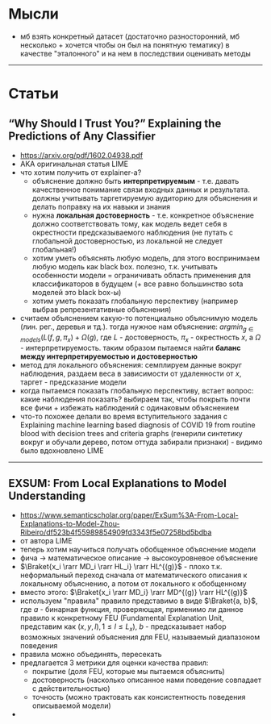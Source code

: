 # Мысли
- мб взять конкретный датасет (достаточно разносторонний, мб несколько + хочется чтобы он был на понятную тематику) в качестве "эталонного" и на нем в последствии оценивать методы

---

# Статьи

## “Why Should I Trust You?” Explaining the Predictions of Any Classifier
- https://arxiv.org/pdf/1602.04938.pdf
- AKA оригинальная статья LIME
- что хотим получить от explainer-а?
  - объяснение должно быть **интерпретируемым** - т.е. давать качественное понимание связи входных данных и результата. должны учитывать таргетируемую аудиторию для объяснения и делать поправку на их навыки и знания
  - нужна **локальная достоверность** - т.е. конкретное объяснение должно соответствовать тому, как модель ведет себя в окрестности предсказываемого наблюдения (не путать с глобальной достоверностью, из локальной не следует глобальная!)
  - хотим уметь объяснять любую модель, для этого воспринимаем любую модель как black box. полезно, т.к. учитывать особенности модели = ограничивать область применения для классификаторов в будущем (+ все равно большинство sota моделей это black box-ы)
  - хотим уметь показать глобальную перспективу (например выбрав репрезентативные объяснения)
- считаем объяснением какую-то потенциально объяснимую модель (лин. рег., деревья и тд.).
тогда нужное нам объяснение:
$argmin_{g \in models}(L(f, g, \pi_x) + \Omega(g)$,
где $L$ - достоверность, $\pi_x$ - окрестность $x$, а $\Omega$ - интерпретируемость.
таким образом пытаемся найти **баланс между интерпретируемостью и достоверностью**
- метод для локального объяснения: семплируем данные вокруг наблюдения, раздаем веса в зависимости от удаленности от $x$, таргет - предсказание модели
- когда пытаемся показать глобальную перспективу, встает вопрос: какие наблюдения показать? выбираем так, чтобы покрыть почти все фичи + избежать наблюдений с одинаковым объяснением
- что-то похожее делали во время вступительного задания с Explaining machine learning based diagnosis of COVID 19 from routine blood with decision trees and criteria graphs (генерили синтетику вокруг и обучали дерево, потом оттуда забирали признаки) - видимо было вдохновлено LIME

---

## EXSUM: From Local Explanations to Model Understanding
- https://www.semanticscholar.org/paper/ExSum%3A-From-Local-Explanations-to-Model-Zhou-Ribeiro/df523b4f55989854909fd3343f5e07258bd5bdba
- от автора LIME
- теперь хотим научиться получать обобщенное объяснение модели
- фича -> математическое описание -> высокоуровневое объяснение
- $\Braket{x_i \rarr MD_i \rarr HL_i} \rarr HL^{(g)}$ - плохо т.к. неформальный переход сначала от математического описания к локальному объяснению, а потом от локального к обобщенному
- вместо этого: $\Braket{x_i \rarr MD_i} \rarr MD^{(g)} \rarr HL^{(g)}$
- используем "правила" правило представимо в виде $\Braket{a, b}$, где
$a$ - бинарная функция, проверяющая, применимо ли данное правило к конкретному FEU (Fundamental Explanation Unit, представим как $(x, y, l), 1 \leq l \leq L_x$),
$b$ - предсказывает набор возможных значений объяснения для FEU, называемый диапазоном поведения
- правила можно объединять, пересекать
- предлагается 3 метрики для оценки качества правил:
  - покрытие (доля FEU, которые мы пытаемся объяснить)
  - достоверность (насколько описанное нами поведение совпадает с действительностью)
  - точность (можно трактовать как консистентность поведения описываемой модели)
-